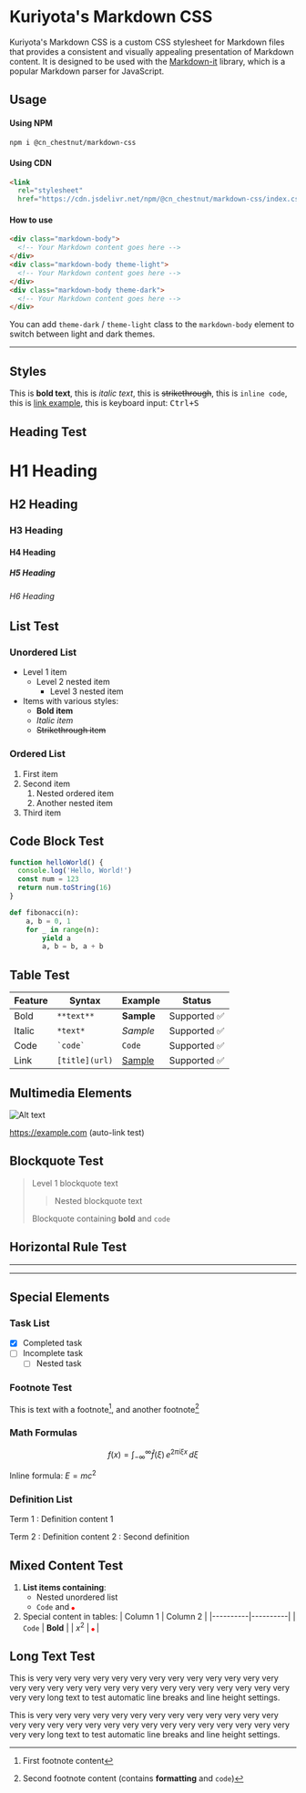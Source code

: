 # Kuriyota's Markdown CSS

Kuriyota's Markdown CSS is a custom CSS stylesheet for Markdown files that provides a consistent and visually appealing presentation of Markdown content. It is designed to be used with the [Markdown-it](https://github.com/markdown-it/markdown-it) library, which is a popular Markdown parser for JavaScript.

## Usage

#### Using NPM

```bash
npm i @cn_chestnut/markdown-css
```

#### Using CDN

```html
<link
  rel="stylesheet"
  href="https://cdn.jsdelivr.net/npm/@cn_chestnut/markdown-css/index.css" />
```

#### How to use

```html
<div class="markdown-body">
  <!-- Your Markdown content goes here -->
</div>
<div class="markdown-body theme-light">
  <!-- Your Markdown content goes here -->
</div>
<div class="markdown-body theme-dark">
  <!-- Your Markdown content goes here -->
</div>
```

You can add `theme-dark` / `theme-light` class to the `markdown-body` element to switch between light and dark themes.

---

## Styles

This is **bold text**, this is _italic text_, this is ~~strikethrough~~, this is `inline code`, this is [link example](https://example.com), this is keyboard input: <kbd>Ctrl+S</kbd>

## Heading Test

# H1 Heading

## H2 Heading

### H3 Heading

#### H4 Heading

##### H5 Heading

###### H6 Heading

## List Test

### Unordered List

- Level 1 item
  - Level 2 nested item
    - Level 3 nested item
- Items with various styles:
  - **Bold item**
  - _Italic item_
  - ~~Strikethrough item~~

### Ordered List

1. First item
2. Second item
   1. Nested ordered item
   2. Another nested item
3. Third item

## Code Block Test

```javascript
function helloWorld() {
  console.log('Hello, World!')
  const num = 123
  return num.toString(16)
}
```

```python
def fibonacci(n):
    a, b = 0, 1
    for _ in range(n):
        yield a
        a, b = b, a + b
```

## Table Test

| Feature | Syntax         | Example     | Status       |
| ------- | -------------- | ----------- | ------------ |
| Bold    | `**text**`     | **Sample**  | Supported ✅ |
| Italic  | `*text*`       | _Sample_    | Supported ✅ |
| Code    | `` `code` ``   | `Code`      | Supported ✅ |
| Link    | `[title](url)` | [Sample](#) | Supported ✅ |

## Multimedia Elements

![Alt text](https://picsum.photos/600/400 'Image title')

<https://example.com> (auto-link test)

## Blockquote Test

> Level 1 blockquote text
>
> > Nested blockquote text
>
> Blockquote containing **bold** and `code`

## Horizontal Rule Test

---

---

## Special Elements

### Task List

- [x] Completed task
- [ ] Incomplete task
  - [ ] Nested task

### Footnote Test

This is text with a footnote[^1], and another footnote[^2]

[^1]: First footnote content
[^2]: Second footnote content (contains **formatting** and `code`)

### Math Formulas

$$
f(x) = \int_{-\infty}^\infty \hat f(\xi)\,e^{2 \pi i \xi x} \,d\xi
$$

Inline formula: $E = mc^2$

### Definition List

Term 1
: Definition content 1

Term 2
: Definition content 2
: Second definition

## Mixed Content Test

1. **List items containing**:
   - Nested unordered list
   - `Code` and ![Small icon](data:image/png;base64,iVBORw0KGgoAAAANSUhEUgAAAAUAAAAFCAYAAACNbyblAAAAHElEQVQI12P4//8/w38GIAXDIBKE0DHxgljNBAAO9TXL0Y4OHwAAAABJRU5ErkJggg==)
2. Special content in tables:
   | Column 1 | Column 2 |
   |----------|----------|
   | `Code` | **Bold** |
   | $x^2$ | ![Small icon](data:image/png;base64,iVBORw0KGgoAAAANSUhEUgAAAAUAAAAFCAYAAACNbyblAAAAHElEQVQI12P4//8/w38GIAXDIBKE0DHxgljNBAAO9TXL0Y4OHwAAAABJRU5ErkJggg==) |

## Long Text Test

This is very very very very very very very very very very very very very very very very very very very very very very very very very very very very very very long text to test automatic line breaks and line height settings.

This is very very very very very very very very very very very very very very very very very very very very very very very very very very very very very very long text to test automatic line breaks and line height settings.
